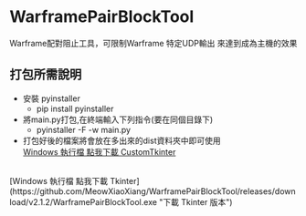 # WarframePairBlockTool
 Warframe配對阻止工具，可限制Warframe 特定UDP輸出 來達到成為主機的效果
## 打包所需說明<br/>
* 安裝 pyinstaller<br/>
    * pip install pyinstaller
* 將main.py打包,在終端輸入下列指令(要在同個目錄下)
  * pyinstaller -F -w main.py
* 打包好後的檔案將會放在多出來的dist資料夾中即可使用   
[Windows 執行檔 點我下載 CustomTkinter](https://github.com/MeowXiaoXiang/WarframePairBlockTool/releases/download/v3.0/WarframePairBlockTool.exe "下載 CustomTkinter版本")
<br>
[Windows 執行檔 點我下載 Tkinter](https://github.com/MeowXiaoXiang/WarframePairBlockTool/releases/download/v2.1.2/WarframePairBlockTool.exe "下載 Tkinter 版本")
